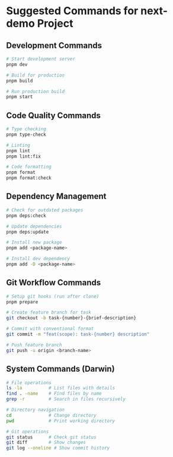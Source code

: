 # Suggested Commands for next-demo Project

## Development Commands

```bash
# Start development server
pnpm dev

# Build for production
pnpm build

# Run production build
pnpm start
```

## Code Quality Commands

```bash
# Type checking
pnpm type-check

# Linting
pnpm lint
pnpm lint:fix

# Code formatting
pnpm format
pnpm format:check
```

## Dependency Management

```bash
# Check for outdated packages
pnpm deps:check

# Update dependencies
pnpm deps:update

# Install new package
pnpm add <package-name>

# Install dev dependency
pnpm add -D <package-name>
```

## Git Workflow Commands

```bash
# Setup git hooks (run after clone)
pnpm prepare

# Create feature branch for task
git checkout -b task-{number}-{brief-description}

# Commit with conventional format
git commit -m "feat(scope): task-{number} description"

# Push feature branch
git push -u origin <branch-name>
```

## System Commands (Darwin)

```bash
# File operations
ls -la          # List files with details
find . -name    # Find files by name
grep -r         # Search in files recursively

# Directory navigation
cd              # Change directory
pwd             # Print working directory

# Git operations
git status      # Check git status
git diff        # Show changes
git log --oneline # Show commit history
```

